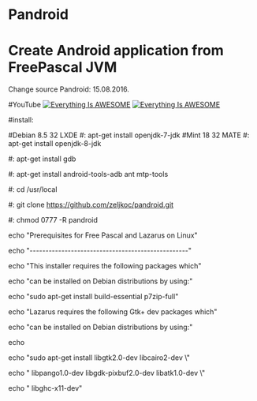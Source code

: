 # Pandroid

# Create Android application from FreePascal JVM 

Change source Pandroid: 15.08.2016.

#YouTube
[![Everything Is AWESOME](https://i.ytimg.com/vi/ZHlzS15Jy9k/2.jpg?time=1471235652334)](https://youtu.be/ZHlzS15Jy9k "Everything Is AWESOME")
[![Everything Is AWESOME](https://i.ytimg.com/vi/cEve3C8pXUM/1.jpg?time=1471193917989)](https://youtu.be/cEve3C8pXUM "Everything Is AWESOME")


#install:

#Debian 8.5 32 LXDE #: apt-get install openjdk-7-jdk
#Mint 18 32 MATE    #: apt-get install openjdk-8-jdk

 #: apt-get install gdb

 #: apt-get install android-tools-adb ant mtp-tools

 
 #: cd /usr/local

 #: git clone https://github.com/zeljkoc/pandroid.git

 #: chmod 0777 -R pandroid



echo "Prerequisites for Free Pascal and Lazarus on Linux"

echo "--------------------------------------------------"

echo "This installer requires the following packages which"

echo "can be installed on Debian distributions by using:"


echo "sudo apt-get install build-essential p7zip-full"

echo "Lazarus requires the following Gtk+ dev packages which"

echo "can be installed on Debian distributions by using:"

echo

echo "sudo apt-get install libgtk2.0-dev libcairo2-dev \\" 

echo "  libpango1.0-dev libgdk-pixbuf2.0-dev libatk1.0-dev \\"

echo "  libghc-x11-dev"



